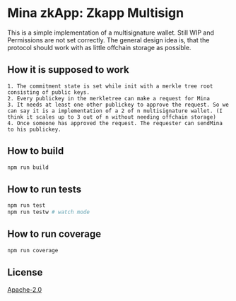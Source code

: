 # Mina zkApp: Zkapp Multisign

This is a simple implementation of a multisignature wallet. Still WIP and Permissions are not set correctly.
The general design idea is, that the protocol should work with as little offchain storage as possible.

## How it is supposed to work

```
1. The commitment state is set while init with a merkle tree root consisting of public keys.
2. Every publickey in the merkletree can make a request for Mina
3. It needs at least one other publickey to approve the request. So we can say it is a implementation of a 2 of n multisignature wallet. (I think it scales up to 3 out of n without needing offchain storage)
4. Once someone has approved the request. The requester can sendMina to his publickey.
```
## How to build

```sh
npm run build
```

## How to run tests

```sh
npm run test
npm run testw # watch mode
```

## How to run coverage

```sh
npm run coverage
```

## License

[Apache-2.0](LICENSE)
